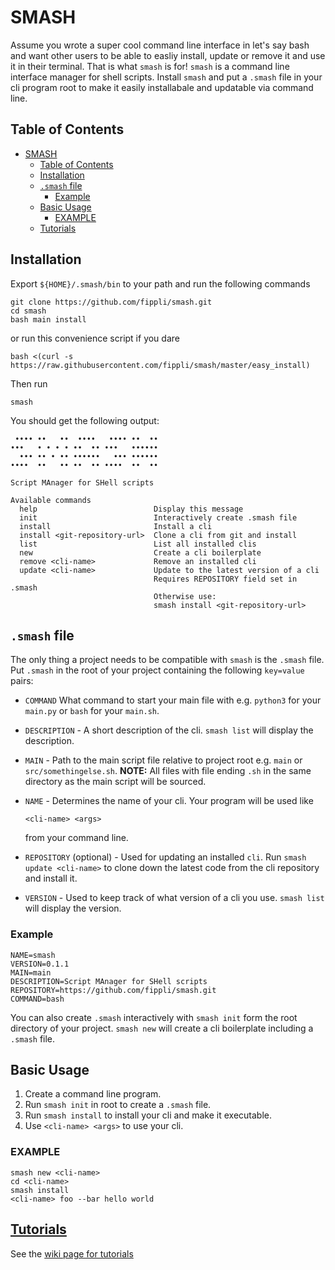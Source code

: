 # SMASH

Assume you wrote a super cool command line interface in let's say bash and want other users to be able to easliy install, update or remove it and use it in their terminal. That is what `smash` is for!
`smash` is a command line interface manager for shell scripts. Install `smash` and put a `.smash` file in your cli program root to make it easily installabale and updatable via command line.

## Table of Contents

- [SMASH](#smash)
  - [Table of Contents](#table-of-contents)
  - [Installation](#installation)
  - [`.smash` file](#smash-file)
    - [Example](#example)
  - [Basic Usage](#basic-usage)
    - [EXAMPLE](#example-1)
  - [Tutorials](#tutorials)

## Installation

Export `${HOME}/.smash/bin` to your path and run the following commands

```
git clone https://github.com/fippli/smash.git
cd smash
bash main install
```

or run this convenience script if you dare

```
bash <(curl -s https://raw.githubusercontent.com/fippli/smash/master/easy_install)
```

Then run

```
smash
```

You should get the following output:

```
 •••• ••   ••  ••••   •••• ••  ••
•••   • • • • ••  •• •••   ••••••
  ••• •• • •• ••••••   ••• ••••••
••••  ••   •• ••  •• ••••  ••  ••

Script MAnager for SHell scripts

Available commands
  help                          Display this message
  init                          Interactively create .smash file
  install                       Install a cli
  install <git-repository-url>  Clone a cli from git and install
  list                          List all installed clis
  new                           Create a cli boilerplate
  remove <cli-name>             Remove an installed cli
  update <cli-name>             Update to the latest version of a cli
                                Requires REPOSITORY field set in .smash
                                Otherwise use:
                                smash install <git-repository-url>
```

## `.smash` file

The only thing a project needs to be compatible with `smash` is the `.smash` file. Put `.smash` in the root of your project containing the following `key=value` pairs:

- `COMMAND` What command to start your main file with e.g. `python3` for your `main.py` or `bash` for your `main.sh`.

- `DESCRIPTION` - A short description of the cli. `smash list` will display the description.

- `MAIN` - Path to the main script file relative to project root e.g. `main` or `src/somethingelse.sh`. **NOTE:**
  All files with file ending `.sh` in the same directory as the main script will be sourced.

- `NAME` - Determines the name of your cli. Your program will be used like

  ```
  <cli-name> <args>
  ```

  from your command line.

- `REPOSITORY` (optional) - Used for updating an installed `cli`. Run `smash update <cli-name>` to clone down the latest code from the cli repository and install it.

- `VERSION` - Used to keep track of what version of a cli you use. `smash list` will display the version.

### Example

```
NAME=smash
VERSION=0.1.1
MAIN=main
DESCRIPTION=Script MAnager for SHell scripts
REPOSITORY=https://github.com/fippli/smash.git
COMMAND=bash
```

You can also create `.smash` interactively with `smash init` form the root directory of your project. `smash new` will create a cli boilerplate including a `.smash` file.

## Basic Usage

1. Create a command line program.
2. Run `smash init` in root to create a `.smash` file.
3. Run `smash install` to install your cli and make it executable.
4. Use `<cli-name> <args>` to use your cli.

### EXAMPLE

```
smash new <cli-name>
cd <cli-name>
smash install
<cli-name> foo --bar hello world
```

## [Tutorials](https://github.com/fippli/smash/wiki/Tutorials)

See the [wiki page for tutorials](https://github.com/fippli/smash/wiki/Tutorials)
